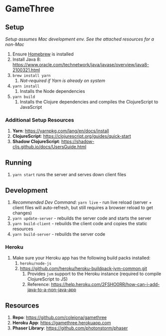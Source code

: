 # GameThree

## Setup
_Setup assumes Mac development env. See the attached resources for a non-Mac_
1. Ensure [Homebrew](https://brew.sh) is installed
1. Install Java 8: https://www.oracle.com/technetwork/java/javase/overview/java8-2100321.html
1. `brew install yarn`
    1. _Not-required if Yarn is already on system_
1. `yarn install`
    1. Installs the Node dependencies
1. `yarn build`
    1. Installs the Clojure dependencies and compiles the ClojureScript to JavaScript

### Additional Setup Resources
1. **Yarn**: https://yarnpkg.com/lang/en/docs/install
1. **ClojureScript**: https://clojurescript.org/guides/quick-start
1. **Shadow ClojureScript**: https://shadow-cljs.github.io/docs/UsersGuide.html

## Running
1. `yarn start` runs the server and serves down client files

## Development
1. *Recommended Dev Command*: `yarn live` - run live reload (server + client files will auto-refresh, but still requires a browser reload to get changes)
1. `yarn update-server` - rebuilds the server code and starts the server
1. `yarn build-client` - rebuilds the client code and copies the static resources
1. `yarn build-server` - rebuilds the server code

### Heroku
1. Make sure your Heroku app has the following build packs installed:
    1. `heroku/node-js`
    1. https://github.com/heroku/heroku-buildpack-jvm-common.git
        1. Provides `jvm` support to the Heroku instance (required to compile ClojureScript to JS)
        1. Reference: https://help.heroku.com/2FSHO0RR/how-can-i-add-java-to-a-non-java-app

## Resources
1. **Repo**: https://github.com/colejona/gamethree
1. **Heroku App**: https://gamethree.herokuapp.com
1. **Phaser Library**: https://github.com/photonstorm/phaser
